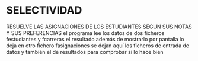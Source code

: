 # SELECTIVIDAD
RESUELVE LAS ASIGNACIONES DE LOS ESTUDIANTES SEGUN SUS NOTAS Y SUS PREFERENCIAS
el programa lee los datos de dos ficheros  festudiantes y fcarreras
el resultado además de mostrarlo por pantalla lo deja en otro fichero fasignaciones
se dejan aquí los ficheros de entrada de datos y también el de resultados para comprobar si lo hace bien
